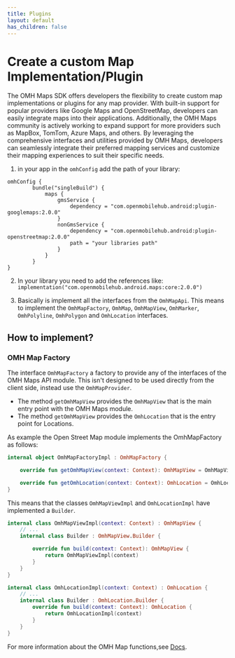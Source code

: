 ```yaml
---
title: Plugins
layout: default
has_children: false
---
```


# Create a custom Map Implementation/Plugin

The OMH Maps SDK offers developers the flexibility to create custom map implementations or plugins for any map provider. With built-in support for popular providers like Google Maps and OpenStreetMap, developers can easily integrate maps into their applications. Additionally, the OMH Maps community is actively working to expand support for more providers such as MapBox, TomTom, Azure Maps, and others. By leveraging the comprehensive interfaces and utilities provided by OMH Maps, developers can seamlessly integrate their preferred mapping services and customize their mapping experiences to suit their specific needs.

1. in your app in the `omhConfig` add the path of your library:

```
omhConfig {
        bundle("singleBuild") {
            maps {
                gmsService {
                    dependency = "com.openmobilehub.android:plugin-googlemaps:2.0.0"
                }
                nonGmsService {
                    dependency = "com.openmobilehub.android:plugin-openstreetmap:2.0.0"
                    path = "your libraries path"
                }
            }
        }
}
```

2. In your library you need to add the references like: `implementation("com.openmobilehub.android.maps:core:2.0.0")`

3. Basically is implement all the interfaces from the `OmhMapApi`.
   This means to implement the `OmhMapFactory`, `OmhMap`, `OmhMapView`, `OmhMarker`, `OmhPolyline`, `OmhPolygon` and `OmhLocation` interfaces.

## How to implement?

### OMH Map Factory

The interface `OmhMapFactory` a factory to provide any of the interfaces of the OMH Maps API module.
This isn't designed to be used directly from the client side, instead use the `OmhMapProvider`.

- The method `getOmhMapView` provides the `OmhMapView` that is the main entry point with the OMH Maps module.
- The method `getOmhMapView` provides the `OmhLocation` that is the entry point for Locations.

As example the Open Street Map module implements the OmhMapFactory as follows:

```kotlin
internal object OmhMapFactoryImpl : OmhMapFactory {

    override fun getOmhMapView(context: Context): OmhMapView = OmhMapViewImpl.Builder().build(context)

    override fun getOmhLocation(context: Context): OmhLocation = OmhLocationImpl.Builder().build(context)
}
```

This means that the classes `OmhMapViewImpl` and `OmhLocationImpl` have implemented a `Builder`.

```kotlin
internal class OmhMapViewImpl(context: Context) : OmhMapView {
    // ...
    internal class Builder : OmhMapView.Builder {

        override fun build(context: Context): OmhMapView {
            return OmhMapViewImpl(context)
        }
    }
}
```

```kotlin
internal class OmhLocationImpl(context: Context) : OmhLocation {
    // ...
    internal class Builder : OmhLocation.Builder {
        override fun build(context: Context): OmhLocation {
            return OmhLocationImpl(context)
        }
    }
}
```

For more information about the OMH Map functions,see [Docs](https://www.openmobilehub.com/android-omh-maps/api-docs/).
